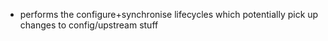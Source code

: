 - performs the configure+synchronise lifecycles which potentially pick up changes to config/upstream stuff
